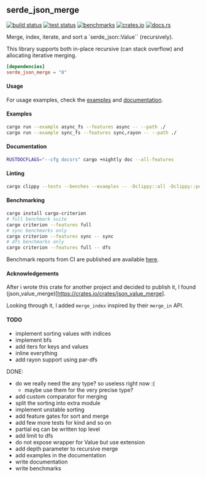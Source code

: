 ## serde_json_merge

[<img alt="build status" src="https://img.shields.io/github/workflow/status/romnn/serde_json_merge/build?label=build">](https://github.com/romnn/serde_json_merge/actions/workflows/build.yml)
[<img alt="test status" src="https://img.shields.io/github/workflow/status/romnn/serde_json_merge/test?label=test">](https://github.com/romnn/serde_json_merge/actions/workflows/test.yml)
[<img alt="benchmarks" src="https://img.shields.io/github/workflow/status/romnn/serde_json_merge/bench?label=bench">](https://romnn.github.io/serde_json_merge/)
[<img alt="crates.io" src="https://img.shields.io/crates/v/serde_json_merge">](https://crates.io/crates/serde_json_merge)
[<img alt="docs.rs" src="https://img.shields.io/docsrs/serde_json_merge/latest?label=docs.rs">](https://docs.rs/serde_json_merge)

Merge, index, iterate, and sort a `serde_json::Value`` (recursively).

This library supports both in-place recursive (can stack overflow) and allocating iterative merging.

```toml
[dependencies]
serde_json_merge = "0"
```

#### Usage

For usage examples, check the [examples](https://github.com/romnn/serde_json_merge/tree/main/examples) and [documentation](https://docs.rs/serde_json_merge).

#### Examples

```bash
cargo run --example async_fs --features async -- --path ./
cargo run --example sync_fs --features sync,rayon -- --path ./
```

#### Documentation

```bash
RUSTDOCFLAGS="--cfg docsrs" cargo +nightly doc --all-features
```

#### Linting

```bash
cargo clippy --tests --benches --examples -- -Dclippy::all -Dclippy::pedantic
```

#### Benchmarking

```bash
cargo install cargo-criterion
# full benchmark suite
cargo criterion --features full
# sync benchmarks only
cargo criterion --features sync -- sync
# dfs benchmarks only
cargo criterion --features full -- dfs
```

Benchmark reports from CI are published are available [here](https://romnn.github.io/serde_json_merge/).

#### Acknowledgements

After i wrote this crate for another project and decided to publish it, I found (json_value_merge)[https://crates.io/crates/json_value_merge].

Looking through it, I added `merge_index` inspired by their `merge_in` API.

#### TODO
- implement sorting values with indices
- implement bfs
- add iters for keys and values
- inline everything
- add rayon support using par-dfs

DONE:
- do we really need the any type? so useless right now :(
  - maybe use them for the very precise type?
- add custom comparator for merging
- split the sorting into extra module
- implement unstable sorting
- add feature gates for sort and merge
- add few more tests for kind and so on
- partial eq can be written top level
- add limit to dfs
- do not expose wrapper for Value but use extension
- add depth parameter to recursive merge
- add examples in the documentation
- write documentation
- write benchmarks
